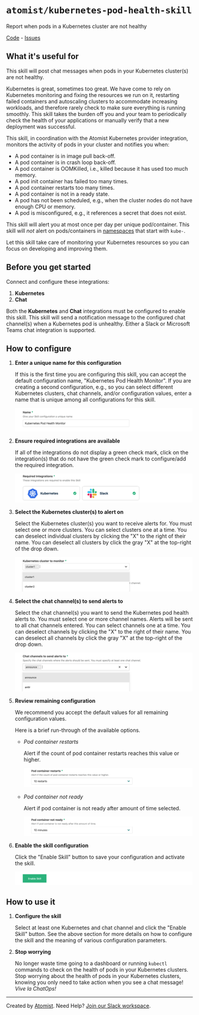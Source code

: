 # `atomist/kubernetes-pod-health-skill`

<!---atomist-skill-description:start--->

Report when pods in a Kubernetes cluster are not healthy

<!---atomist-skill-description:end--->

<!---atomist-skill-readme:start--->

[Code](https://github.com/atomist-skills/kubernetes-pod-health-skill) - [Issues](https://github.com/atomist-skills/kubernetes-pod-health-skill/issues)

## What it's useful for

This skill will post chat messages when pods in your Kubernetes
cluster(s) are not healthy.

Kubernetes is great, sometimes too great.  We have come to rely on
Kubernetes monitoring and fixing the resources we run on it,
restarting failed containers and autoscaling clusters to accommodate
increasing workloads, and therefore rarely check to make sure
everything is running smoothly.  This skill takes the burden off you
and your team to periodically check the health of your applications or
manually verify that a new deployment was successful.

This skill, in coordination with the Atomist Kubernetes provider
integration, monitors the activity of pods in your cluster and
notifies you when:

-   A pod container is in image pull back-off.
-   A pod container is in crash loop back-off.
-   A pod container is OOMKilled, i.e., killed because it has used too much memory.
-   A pod init container has failed too many times.
-   A pod container restarts too many times.
-   A pod container is not in a ready state.
-   A pod has not been scheduled, e.g., when the cluster nodes do not have enough CPU or memory.
-   A pod is misconfigured, e.g., it references a secret that does not exist.

This skill will alert you at most once per day per unique
pod/container.  This skill will _not_ alert on pods/containers in
[namespaces][] that start with `kube-`.

Let this skill take care of monitoring your Kubernetes resources so
you can focus on developing and improving them.

[namespaces]: https://kubernetes.io/docs/concepts/overview/working-with-objects/namespaces/

## Before you get started

Connect and configure these integrations:

1.  **Kubernetes**
2.  **Chat**

Both the **Kubernetes** and **Chat** integrations must be configured
to enable this skill.  This skill will send a notification message to
the configured chat channel(s) when a Kubernetes pod is unhealthy.
Either a Slack or Microsoft Teams chat integration is supported.

## How to configure

1.  **Enter a unique name for this configuration**

    If this is the first time you are configuring this skill, you can
    accept the default configuration name, "Kubernetes Pod Health
    Monitor".  If you are creating a second configuration, e.g., so
    you can select different Kubernetes clusters, chat channels,
    and/or configuration values, enter a name that is unique among all
    configurations for this skill.

    ![name parameter](docs/images/param-name.png)

2.  **Ensure required integrations are available**

    If all of the integrations do not display a green check mark,
    click on the integration(s) that do not have the green check mark
    to configure/add the required integration.

    ![integrations](docs/images/integrations.png)

2.  **Select the Kubernetes cluster(s) to alert on**

    Select the Kubernetes cluster(s) you want to receive alerts for.
    You must select one or more clusters.  You can select clusters one
    at a time.  You can deselect individual clusters by clicking the
    "X" to the right of their name.  You can deselect all clusters by
    click the gray "X" at the top-right of the drop down.

    ![chat channel parameter](docs/images/param-clusters.png)

2.  **Select the chat channel(s) to send alerts to**

    Select the chat channel(s) you want to send the Kubernetes pod
    health alerts to.  You must select one or more channel names.
    Alerts will be sent to all chat channels entered.  You can select
    channels one at a time.  You can deselect channels by clicking the
    "X" to the right of their name.  You can deselect all channels by
    click the gray "X" at the top-right of the drop down.

    ![chat channel parameter](docs/images/param-chat-channels.png)

3.  **Review remaining configuration**

    We recommend you accept the default values for all remaining
    configuration values.

    Here is a brief run-through of the available options.

    -   _Pod container restarts_

        Alert if the count of pod container restarts reaches this
        value or higher.

        ![max container restarts parameter](docs/images/param-restarts.png)

    -   _Pod container not ready_

        Alert if pod container is not ready after amount of time
        selected.

        ![container not ready delay parameter](docs/images/param-not-ready.png)

4.  **Enable the skill configuration**

    Click the "Enable Skill" button to save your configuration and
    activate the skill.

    ![submit configuration](docs/images/config-submit.png)

## How to use it

1.  **Configure the skill**

    Select at least one Kubernetes and chat channel and click the
    "Enable Skill" button.  See the above section for more details on
    how to configure the skill and the meaning of various
    configuration parameters.

2.  **Stop worrying**

    No longer waste time going to a dashboard or running `kubectl`
    commands to check on the health of pods in your Kubernetes
    clusters.  Stop worrying about the health of pods in your
    Kubernetes clusters, knowing you only need to take action when you
    see a chat message!  _Vive la ChatOps!_

<!---atomist-skill-readme:end--->

---

Created by [Atomist][atomist].
Need Help?  [Join our Slack workspace][slack].

[atomist]: https://atomist.com/ (Atomist - Automate All the Software Things)
[slack]: https://join.atomist.com/ (Atomist Community Slack) 
